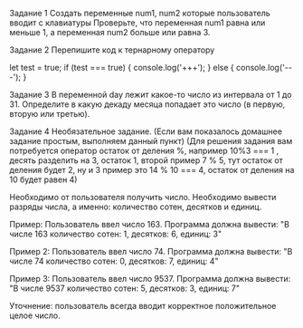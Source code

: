 Задание 1
Создать переменные num1, num2 которые пользователь вводит с клавиатуры
Проверьте, что переменная num1 равна или меньше 1, а переменная num2 больше или равна 3.

Задание 2
Перепишите код к тернарному оператору

let test = true;
if (test === true) {
console.log('+++');
} else {
console.log('---');
}



Задание 3
В переменной day лежит какое-то число из интервала от 1 до 31. Определите в какую декаду месяца попадает это число (в первую, вторую или третью).

Задание 4
Необязательное задание. (Если вам показалось домашнее задание простым, выполняем данный пункт)
(Для решения задания вам потребуется оператор остаток от деления %, например 10%3 === 1 , десять разделить на 3, остаток 1, второй пример 7 % 5, тут остаток от деления будет 2, ну и 3 пример это 14 % 10 === 4, остаток от деления на 10 будет равен 4)

Необходимо от пользователя получить число.
Необходимо вывести разряды числа, а именно: количество сотен, десятков и единиц.

Пример:
Пользователь ввел число 163. Программа должна вывести:
"В числе 163 количество сотен: 1, десятков: 6, единиц: 3"

Пример 2:
Пользователь ввел число 74. Программа должна вывести:
"В числе 74 количество сотен: 0, десятков: 7, единиц: 4"

Пример 3:
Пользователь ввел число 9537. Программа должна вывести:
"В числе 9537 количество сотен: 5, десятков: 3, единиц: 7"

Уточнение: пользователь всегда вводит корректное положительное целое число.
